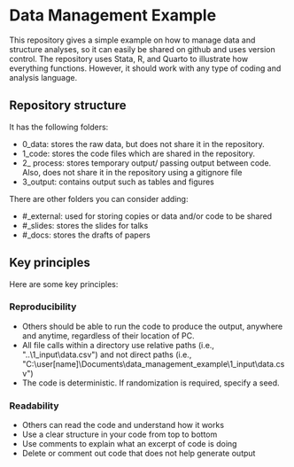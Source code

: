 # Data Management Example
 This repository gives a simple example on how to manage data and structure analyses, so it can easily be shared on github and uses version control. The repository uses Stata, R, and Quarto to illustrate how everything functions. However, it should work with any type of coding and analysis language.

## Repository structure
 It has the following folders:
 - 0_data: stores the raw data, but does not share it in the repository.
 - 1_code: stores the code files which are shared in the repository.  
 - 2_ process: stores temporary output/ passing output between code. Also, does not share it in the repository using a gitignore file  
 - 3_output: contains output such as tables and figures  

 There are other folders you can consider adding:
 - #_external: used for storing copies or data and/or code to be shared  
 - #_slides: stores the slides for talks  
 - #_docs: stores the drafts of papers  

## Key principles
Here are some key principles:

### Reproducibility
- Others should be able to run the code to produce the output, anywhere and anytime, regardless of their location of PC.
- All file calls within a directory use relative paths (i.e., "..\1_input\data.csv") and not direct paths (i.e., "C:\user\[name]\Documents\data_management_example\1_input\data.csv")  
- The code is deterministic. If randomization is required, specify a seed. 

### Readability
- Others can read the code and understand how it works  
- Use a clear structure in your code from top to bottom  
- Use comments to explain what an excerpt of code is doing  
- Delete or comment out code that does not help generate output  
